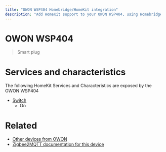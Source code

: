 ```yaml
---
title: "OWON WSP404 Homebridge/HomeKit integration"
description: "Add HomeKit support to your OWON WSP404, using Homebridge, Zigbee2MQTT and homebridge-z2m."
---
```

<!---
This file has been GENERATED using src/docgen/docgen.ts
DO NOT EDIT THIS FILE MANUALLY!
-->
# OWON WSP404
> Smart plug


# Services and characteristics
The following HomeKit Services and Characteristics are exposed by
the OWON WSP404

* [Switch](../../switch.md)
  * On


# Related
* [Other devices from OWON](../index.md#owon)
* [Zigbee2MQTT documentation for this device](https://www.zigbee2mqtt.io/devices/WSP404.html)